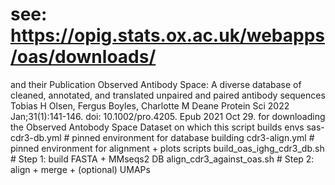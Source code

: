 # see: https://opig.stats.ox.ac.uk/webapps/oas/downloads/
and their Publication Observed Antibody Space: A diverse database of cleaned, annotated, and translated unpaired and paired antibody sequences
Tobias H Olsen, Fergus Boyles, Charlotte M Deane   Protein Sci
2022 Jan;31(1):141-146.
doi: 10.1002/pro.4205. Epub 2021 Oct 29.
for downloading the Observed Antobody Space Dataset on which this script builds
envs
  sas-cdr3-db.yml          # pinned environment for database building
  cdr3-align.yml           # pinned environment for alignment + plots
scripts
  build_oas_ighg_cdr3_db.sh     # Step 1: build FASTA + MMseqs2 DB
  align_cdr3_against_oas.sh     # Step 2: align + merge + (optional) UMAPs

